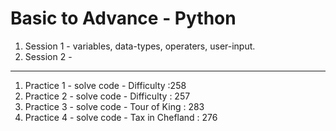 # Basic to Advance - Python 
1. Session 1 - variables, data-types, operaters, user-input.
2. Session 2 - 
_____________________________
1) Practice 1 - solve code - Difficulty :258
2) Practice 2 - solve code - Difficulty : 257
3) Practice 3 - solve code - Tour of King : 283
4) Practice 4 - solve code - Tax in Chefland : 276

